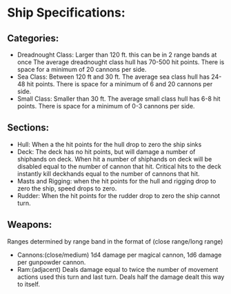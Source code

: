 # Ship Specifications:
## Categories:
* Dreadnought Class: Larger than 120 ft. this can be in 2 range bands at once The average dreadnought class hull has 70-500 hit points. There is space for a minimum of 20 cannons per side.
* Sea Class: Between 120 ft and 30 ft. The average sea class hull has 24-48 hit points. There is space for a minimum of 6 and 20 cannons per side.
* Small Class: Smaller than 30 ft. The average small class hull has 6-8 hit points. There is space for a minimum of 0-3 cannons per side.
## Sections:
* Hull: When a the hit points for the hull drop to zero the ship sinks
* Deck: The deck has no hit points, but will damage a number of shiphands on deck. When hit a number of shiphands on deck will be disabled equal to the number of cannon that hit. Critical hits to the deck instantly kill deckhands equal to the number of cannons that hit.
* Masts and Rigging: when the hit points for the hull and rigging drop to zero the ship, speed drops to zero.
* Rudder: When the hit points for the rudder drop to zero the ship cannot turn.
## Weapons:
Ranges determined by range band in the format of (close range/long range)
* Cannons:(close/medium) 1d4 damage per magical cannon, 1d6 damage per gunpowder cannon.
* Ram:(adjacent) Deals damage equal to twice the number of movement actions used this turn and last turn. Deals half the damage dealt this way to itself.
